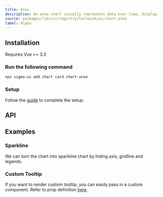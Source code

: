 ```yaml
---
title: Area
description: An area chart visually represents data over time, displaying trends and patterns through filled-in areas under a line graph.
source: packages/lib/src/registry/tailwind/ui/chart-area
label: Alpha
---
```


<ComponentPreview name="AreaChart"  />

## Installation

<Callout>
  Requires Vue >= 3.3
</Callout>

<Steps>

### Run the following command

```bash
npx sigma-ui add chart card chart-area
```

### Setup

Follow the [guide](/components/charts.html#installation) to complete the setup.

</Steps>

## API

<!-- @include: @/content/meta/AreaChart.md -->

## Examples

### Sparkline

We can turn the chart into sparkline chart by hiding axis, gridline and legends.

<ComponentPreview name="AreaChartSparkline"  />

### Custom Tooltip

If you want to render custom tooltip, you can easily pass in a custom component. Refer to prop definition [here](/components/charts.html#custom-tooltip).

<ComponentPreview name="AreaChartCustomTooltip"  />
